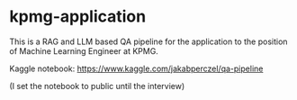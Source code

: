 # kpmg-application
This is a RAG and LLM based QA pipeline for the application to the position of Machine Learning Engineer at KPMG.

Kaggle notebook: https://www.kaggle.com/jakabperczel/qa-pipeline

(I set the notebook to public until the interview)

